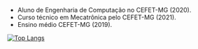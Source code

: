 - Aluno de Engenharia de Computação no CEFET-MG (2020).
- Curso técnico em Mecatrônica pelo CEFET-MG (2021).
- Ensino médio CEFET-MG (2019).

<!--
[![Caio's GitHub stats](https://github-readme-stats.vercel.app/api?username=caiovpsilveira)](https://github.com/caiovpsilveira/github-readme-stats)
-->

[![Top Langs](https://github-readme-stats.vercel.app/api/top-langs/?username=caiovpsilveira)](https://github.com/caiovpsilveira)
